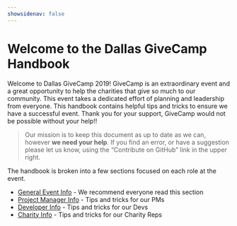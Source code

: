 ```yaml
---
showsidenav: false
---
```


# Welcome to the Dallas GiveCamp Handbook

Welcome to Dallas GiveCamp 2019! GiveCamp is an extraordinary event and a great opportunity to help the charities that give so much to our community. This event takes a dedicated effort of planning and leadership from everyone. This handbook contains helpful tips and tricks to ensure we have a successful event. Thank you for your support, GiveCamp would not be possible without your help!! 

> Our mission is to keep this document as up to date as we can, however **we need your help**. If you find an error, or have a suggestion please let us know, using the “Contribute on GitHub” link in the upper right. 

The handbook is broken into a few sections focused on each role at the event.

- [General Event Info](./general) - We recommend everyone read this section
- [Project Manager Info](./pm) - Tips and tricks for our PMs
- [Developer Info](./dev) - Tips and tricks for our Devs
- [Charity Info](./charity) - Tips and tricks for our Charity Reps